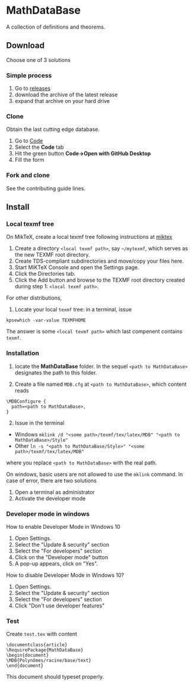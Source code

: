 # MathDataBase

A collection of definitions and theorems.

## Download

Choose one of 3 solutions

### Simple process

1. Go to [releases](https://github.com/uB-MEEF-Maths-2021/MathDataBase-fr/releases)
2. download the archive of the latest release
3. expand that archive on your hard drive

### Clone

Obtain the last cutting edge database.

1. Go to [Code](https://github.com/uB-MEEF-Maths-2021/MathDataBase-fr/)
2. Select the **Code** tab
3. Hit the green button **Code->Open with GitHub Desktop**
4. Fill the form

### Fork and clone

See the contributing guide lines.

## Install

### Local texmf tree

On MikTeX, create a local texmf tree following instructions at [miktex](https://miktex.org/kb/texmf-roots)

1. Create a directory `<local texmf path>`, say `~/mytexmf`, which serves as the new TEXMF root directory.
2. Create TDS-compliant subdirectories and move/copy your files here.
3. Start MiKTeX Console and open the Settings page.
4. Click the Directories tab.
5. Click the Add button and browse to the TEXMF root directory created during step 1: `<local texmf path>`.

For other distributions,

1. Locate your local `texmf` tree: in a terminal, issue
```
kpsewhich -var-value TEXMFHOME
```
The answer is some `<local texmf path>` which last compenent contains `texmf`.

### Installation

1. locate the **MathDataBase** folder. In the sequel `<path to MathDataBase>` designates the path to this folder.

2. Create a file named `MDB.cfg` at `<path to MathDataBase>`, which content reads
```
\MDBConfigure {
  path=<path to MathDataBase>,
}
```

2. Issue in the terminal

* Windows `mklink /d "<some path>/texmf/tex/latex/MDB" "<path to MathDataBase>/Style"`
* Other `ln -s "<path to MathDataBase/Style>" "<some path>/texmf/tex/latex/MDB"`

where you replace `<path to MathDataBase>` with the real path.

On windows, basic users are not allowed to use the `mklink` command. In case of error, there are two solutions

1. Open a terminal as administrator
2. Activate the developer mode

### Developer mode in windows

How to enable Developer Mode in Windows 10

1. Open Settings.
2. Select the "Update & security" section
3. Select the "For developers" section
4. Click on the "Developer mode" button
5. A pop-up appears, click on "Yes".

How to disable Developer Mode in Windows 10?

1. Open Settings.
2. Select the "Update & security" section
3. Select the "For developers" section
4. Click "Don't use developer features"

### Test

Create `test.tex` with content
```
\documentclass{article}
\RequirePackage{MathDataBase}
\begin{document}
\MDB{Polynômes/racine/base/text}
\end{document}
```
This document should typeset properly.

